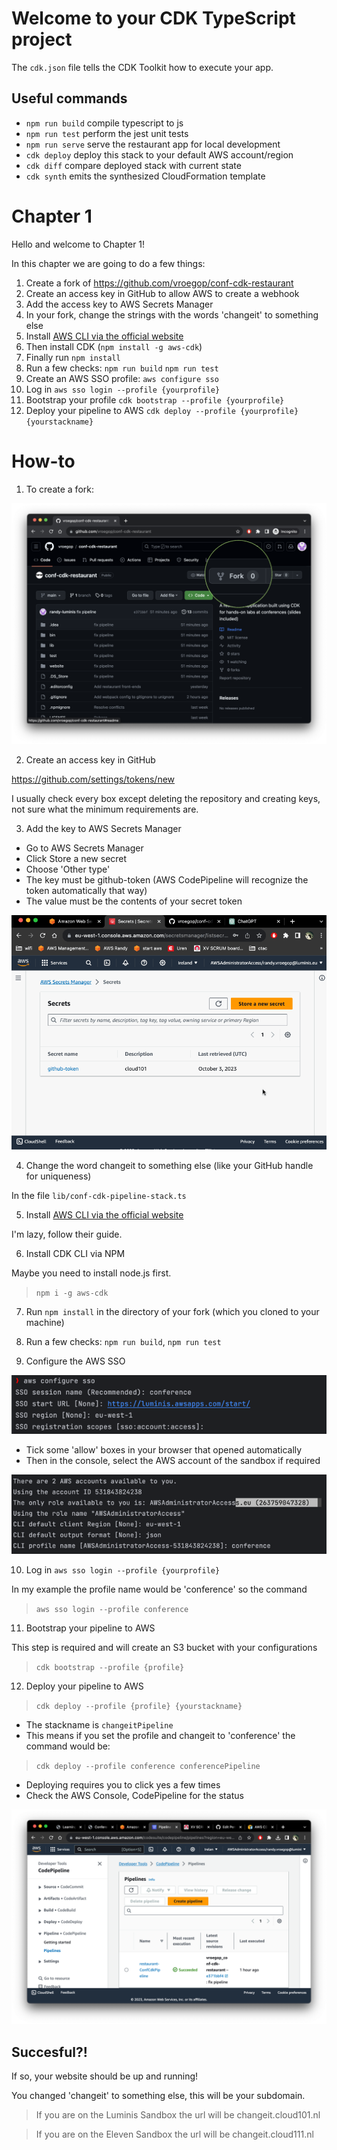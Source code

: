 # Welcome to your CDK TypeScript project

The `cdk.json` file tells the CDK Toolkit how to execute your app.

## Useful commands

* `npm run build`   compile typescript to js
* `npm run test`    perform the jest unit tests
* `npm run serve`   serve the restaurant app for local development
* `cdk deploy`      deploy this stack to your default AWS account/region
* `cdk diff`        compare deployed stack with current state
* `cdk synth`       emits the synthesized CloudFormation template

# Chapter 1

Hello and welcome to Chapter 1!

In this chapter we are going to do a few things:

1. Create a fork of https://github.com/vroegop/conf-cdk-restaurant
2. Create an access key in GitHub to allow AWS to create a webhook
3. Add the access key to AWS Secrets Manager
4. In your fork, change the strings with the words 'changeit' to something else
5. Install [AWS CLI via the official website](https://docs.aws.amazon.com/cli/latest/userguide/getting-started-install.html)
6. Then install CDK (`npm install -g aws-cdk`)
7. Finally run `npm install`
8. Run a few checks: `npm run build` `npm run test`
9. Create an AWS SSO profile: `aws configure sso`
10. Log in `aws sso login --profile {yourprofile}`
11. Bootstrap your profile `cdk bootstrap --profile {yourprofile}`
12. Deploy your pipeline to AWS `cdk deploy --profile {yourprofile} {yourstackname}`

# How-to

1. To create a fork:

![fork](./readme/img/fork.png)

2. Create an access key in GitHub

https://github.com/settings/tokens/new

I usually check every box except deleting the repository and creating keys, not sure what the minimum requirements are.

3. Add the key to AWS Secrets Manager

* Go to AWS Secrets Manager
* Click Store a new secret
* Choose 'Other type'
* The key must be github-token (AWS CodePipeline will recognize the token automatically that way)
* The value must be the contents of your secret token

![secret-manager](./readme/img/secret-manager.gif)

4. Change the word changeit to something else (like your GitHub handle for uniqueness)

 In the file `lib/conf-cdk-pipeline-stack.ts`

5. Install [AWS CLI via the official website](https://docs.aws.amazon.com/cli/latest/userguide/getting-started-install.html)

 I'm lazy, follow their guide.

6. Install CDK CLI via NPM

Maybe you need to install node.js first.

> `npm i -g aws-cdk`

7. Run `npm install` in the directory of your fork (which you cloned to your machine)

8. Run a few checks: `npm run build`, `npm run test`

9. Configure the AWS SSO

![sso](readme/img/sso.png)

* Tick some 'allow' boxes in your browser that opened automatically
* Then in the console, select the AWS account of the sandbox if required

![sso](readme/img/sso2.png)

10. Log in `aws sso login --profile {yourprofile}`

In my example the profile name would be 'conference' so the command 

> `aws sso login --profile conference`

11. Bootstrap your pipeline to AWS

This step is required and will create an S3 bucket with your configurations

> `cdk bootstrap --profile {profile}`

12. Deploy your pipeline to AWS

> `cdk deploy --profile {profile} {yourstackname}`

* The stackname is `changeitPipeline`
* This means if you set the profile and changeit to 'conference' the command would be:
> `cdk deploy --profile conference conferencePipeline`
* Deploying requires you to click yes a few times
* Check the AWS Console, CodePipeline for the status

![pipeline](readme/img/pipeline.png)

## Succesful?!

If so, your website should be up and running!

You changed 'changeit' to something else, this will be your subdomain.

> If you are on the Luminis Sandbox the url will be changeit.cloud101.nl

> If you are on the Eleven Sandbox the url will be changeit.cloud111.nl